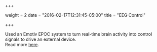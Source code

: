 +++

weight = 2
date = "2016-02-17T12:31:45-05:00"
title = "EEG Control"

+++

Used an Emotiv EPOC system to turn real-time brain activity into control signals to drive an external device.  
Read more [here](/blog).